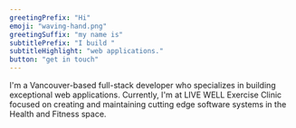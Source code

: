 ```yaml
---
greetingPrefix: "Hi"
emoji: "waving-hand.png"
greetingSuffix: "my name is"
subtitlePrefix: "I build "
subtitleHighlight: "web applications."
button: "get in touch"
---
```

I'm a Vancouver-based full-stack developer who specializes in building exceptional web applications. Currently, I'm at LIVE WELL Exercise Clinic focused on creating and maintaining cutting edge software systems in the Health and Fitness space.